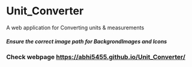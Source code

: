 # Unit_Converter
A web application for Converting units & measurements 
##### Ensure the correct image path for BackgrondImages and Icons
### Check webpage https://abhi5455.github.io/Unit_Converter/
